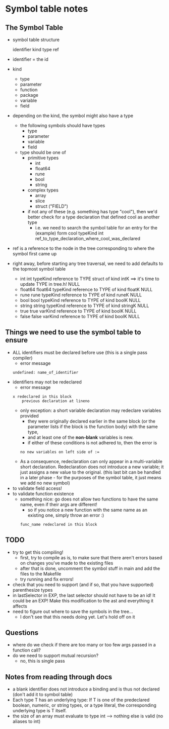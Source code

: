 # Symbol table notes

## The Symbol Table
- symbol table structure

    identifier      kind      type      ref

- identifier = the id
- kind
    - type
    - parameter
    - function
    - package
    - variable
    - field
- depending on the kind, the symbol might also have a type
    - the following symbols should have types
        - type
        - parameter
        - variable
        - field
    - type should be one of
        - primitive types
            - int
            - float64
            - rune
            - bool
            - string
        - complex types
            - array
            - slice
            - struct ("FIELD")
        - if not any of these (e.g. something has type "cool"), then we'd better check for a type declaration that defined cool as another type
            - i.e. we need to search the symbol table for an entry for the (example) form
                cool    typeKind    int     ref_to_type_declaration_where_cool_was_declared
- ref is a reference to the node in the tree corresponding to where the symbol first came up
- right away, before starting any tree traversal, we need to add defaults to the topmost symbol table
    - int
        int     typeKind    reference to TYPE struct of kind intK ==> it's time to update TYPE in tree.h!   NULL
    - float64
        float64     typeKind    reference to TYPE of kind floatK    NULL
    - rune
        rune    typeKind    reference to TYPE of kind runeK     NULL
    - bool
        bool    typeKind    reference to TYPE of kind boolK     NULL
    - string
        string  typeKind    reference to TYPE of kind stringK   NULL
    - true
        true    varKind     reference to TYPE of kind boolK     NULL
    - false
        false   varKind     reference to TYPE of kind boolK     NULL   

## Things we need to use the symbol table to ensure
- ALL identifiers must be declared before use (this is a single pass compiler)
    - error message
    ```
    undefined: name_of_identifier
    ```
- identifiers may not be redeclared
    - error message
    ```
    x redeclared in this block
    	previous declaration at lineno
    ```
    - only exception: a short variable declaration may redeclare variables provided
        - they were originally declared earlier in the same block (or the parameter lists if the block is the function body) with the same type,
        - and at least one of the **non-blank** variables is new.
        - if either of these conditions is not adhered to, then the error is
        ```
        no new variables on left side of :=
        ```
    - As a consequence, redeclaration can only appear in a multi-variable short declaration. Redeclaration does not introduce a new variable; it just assigns a new value to the original. (this last bit can be handled in a later phase - for the purposes of the symbol table, it just means we add no new symbol)
- to validate field access!
- to validate function existence
    - something nice: go does not allow two functions to have the same name, even if their args are different!
        - so if you notice a new function with the same name as an existing one, simply throw an error :)
        ```
        func_name redeclared in this block
        ```

## TODO
- try to get this compiling!
    - first, try to compile as is, to make sure that there aren't errors based on changes you've made to the existing files
    - after that is done, uncomment the symbol stuff in main and add the files to the Makefile
    - try running and fix errors!
- check that you need to support (and if so, that you have supported) parenthesize types
- in lastSelector in EXP, the last selector should not have to be an id! It could be an EXP! Make this modification
to the ast and everything it affects
- need to figure out where to save the symbols in the tree...
    - I don't see that this needs doing yet. Let's hold off on it

## Questions
- where do we check if there are too many or too few args passed in a function call?
- do we need to support mutual recursion?
    - no, this is single pass

## Notes from reading through docs
- a blank identifier does not introduce a binding and is thus not declared (don't add it to symbol table)
- Each type T has an underlying type: If T is one of the predeclared boolean, numeric, or string types, or a type literal, the corresponding underlying type is T itself.
- the size of an array must evaluate to type int --> nothing else is valid (no aliases to int)
